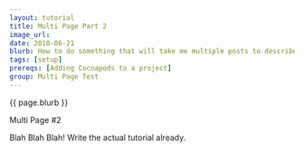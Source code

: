 ```yaml
---
layout: tutorial
title: Multi Page Part 2
image_url: 
date: 2018-06-21
blurb: How to do something that will take me multiple posts to describe
tags: [setup]
prereqs: [Adding Cocoapods to a project]
group: Multi Page Test
---
```


{{ page.blurb }}

Multi Page #2

Blah Blah Blah!  Write the actual tutorial already.
